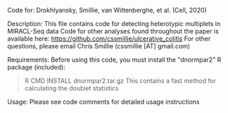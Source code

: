 Code for:
Drokhlyansky, Smillie, van Wittenberghe, et al. (Cell, 2020)

Description:
This file contains code for detecting heterotypic multiplets in MIRACL-Seq data
Code for other analyses found throughout the paper is available here:
https://github.com/cssmillie/ulcerative_colitis
For other questions, please email Chris Smillie (cssmillie [AT] gmail.com)

Requirements:
Before using this code, you must install the "dnormpar2" R package (included):
> R CMD INSTALL dnormpar2.tar.gz
This contains a fast method for calculating the doublet statistics

Usage:
Please see code comments for detailed usage instructions
